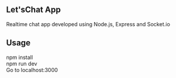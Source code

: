 ## Let'sChat App
Realtime chat app developed using Node.js, Express and Socket.io 

## Usage
npm install<br />
npm run dev<br />
Go to localhost:3000<br />
